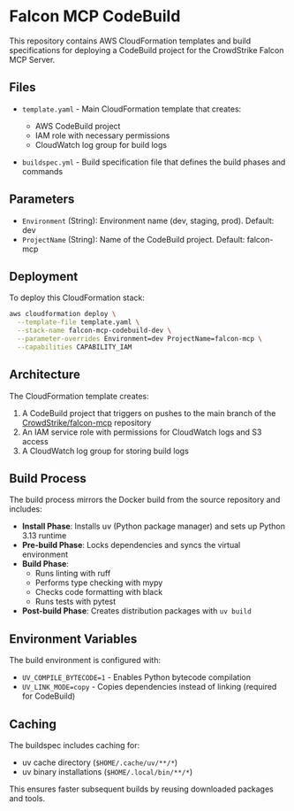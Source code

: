 # Falcon MCP CodeBuild

This repository contains AWS CloudFormation templates and build specifications for deploying a CodeBuild project for the CrowdStrike Falcon MCP Server.

## Files

- `template.yaml` - Main CloudFormation template that creates:
  - AWS CodeBuild project
  - IAM role with necessary permissions
  - CloudWatch log group for build logs

- `buildspec.yml` - Build specification file that defines the build phases and commands

## Parameters

- `Environment` (String): Environment name (dev, staging, prod). Default: dev
- `ProjectName` (String): Name of the CodeBuild project. Default: falcon-mcp

## Deployment

To deploy this CloudFormation stack:

```bash
aws cloudformation deploy \
  --template-file template.yaml \
  --stack-name falcon-mcp-codebuild-dev \
  --parameter-overrides Environment=dev ProjectName=falcon-mcp \
  --capabilities CAPABILITY_IAM
```

## Architecture

The CloudFormation template creates:
1. A CodeBuild project that triggers on pushes to the main branch of the [CrowdStrike/falcon-mcp](https://github.com/CrowdStrike/falcon-mcp) repository
2. An IAM service role with permissions for CloudWatch logs and S3 access
3. A CloudWatch log group for storing build logs

## Build Process

The build process mirrors the Docker build from the source repository and includes:

- **Install Phase**: Installs uv (Python package manager) and sets up Python 3.13 runtime
- **Pre-build Phase**: Locks dependencies and syncs the virtual environment
- **Build Phase**:
  - Runs linting with ruff
  - Performs type checking with mypy
  - Checks code formatting with black
  - Runs tests with pytest
- **Post-build Phase**: Creates distribution packages with `uv build`

## Environment Variables

The build environment is configured with:
- `UV_COMPILE_BYTECODE=1` - Enables Python bytecode compilation
- `UV_LINK_MODE=copy` - Copies dependencies instead of linking (required for CodeBuild)

## Caching

The buildspec includes caching for:
- uv cache directory (`$HOME/.cache/uv/**/*`)
- uv binary installations (`$HOME/.local/bin/**/*`)

This ensures faster subsequent builds by reusing downloaded packages and tools.
